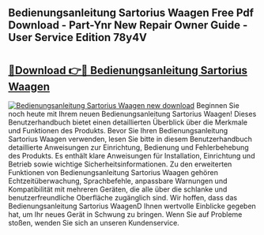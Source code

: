 ## Bedienungsanleitung Sartorius Waagen Free Pdf Download - Part-Ynr New Repair Owner Guide - User Service Edition 78y4V

# <h2><a href="http://df1arf7.blite.top/?on=Bedienungsanleitung+Sartorius+Waagen">🔗Download 👉🔴 Bedienungsanleitung Sartorius Waagen</a></h2>

[![Bedienungsanleitung Sartorius Waagen new download](https://i.imgur.com/lujVjoI.png)](http://df1arf7.blite.top/?on=Bedienungsanleitung+Sartorius+Waagen)
Beginnen Sie noch heute mit Ihrem neuen Bedienungsanleitung Sartorius Waagen! Dieses Benutzerhandbuch bietet einen detaillierten Überblick über die Merkmale und Funktionen des Produkts. Bevor Sie Ihren Bedienungsanleitung Sartorius Waagen verwenden, lesen Sie bitte in diesem Benutzerhandbuch detaillierte Anweisungen zur Einrichtung, Bedienung und Fehlerbehebung des Produkts. Es enthält klare Anweisungen für Installation, Einrichtung und Betrieb sowie wichtige Sicherheitsinformationen. Zu den erweiterten Funktionen von Bedienungsanleitung Sartorius Waagen gehören Echtzeitüberwachung, Sprachbefehle, anpassbare Warnungen und Kompatibilität mit mehreren Geräten, die alle über die schlanke und benutzerfreundliche Oberfläche zugänglich sind. Wir hoffen, dass das Bedienungsanleitung Sartorius WaagenD Ihnen wertvolle Einblicke gegeben hat, um Ihr neues Gerät in Schwung zu bringen. Wenn Sie auf Probleme stoßen, wenden Sie sich an unseren Kundenservice.
